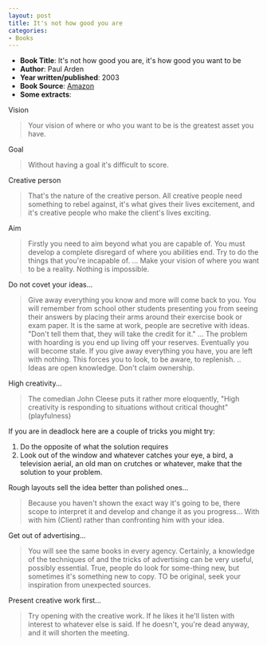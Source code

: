 ```yaml
---
layout: post
title: It's not how good you are
categories:
- Books
---
```


- **Book Title**: It's not how good you are, it's how good you want to be
- **Author**: Paul Arden
- **Year written/published**: 2003
- **Book Source**: [Amazon](http://www.amazon.com/Its-Not-How-Good-Want/dp/0714843377)
- **Some extracts**:

Vision

> Your vision of where or who you want to be is the greatest asset you have.

Goal

> Without having a goal it's difficult to score.

Creative person

> That's the nature of the creative person. All creative people need something to rebel against, it's what gives their lives excitement, and it's creative people who make the client's lives exciting.

Aim

> Firstly you need to aim beyond what you are capable of. You must develop a complete disregard of where you abilities end. Try to do the things that you're incapable of. ... Make your vision of where you want to be a reality. Nothing is impossible.

Do not covet your ideas...

> Give away everything you know and more will come back to you. You will remember from school other students presenting you from seeing their answers by placing their arms around their exercise book or exam paper. It is the same at work, people are secretive with ideas. "Don't tell them that, they will take the credit for it." ... The problem with hoarding is you end up living off your reserves. Eventually you will become stale. If you give away everything you have, you are left with nothing. This forces you to look, to be aware, to replenish. .. Ideas are open knowledge. Don't claim ownership.

High creativity...

> The comedian John Cleese puts it rather more eloquently, "High creativity is responding to situations without critical thought" (playfulness)

If you are in deadlock here are a couple of tricks you might try:

1. Do the opposite of what the solution requires
2. Look out of the window and whatever catches your eye, a bird, a television aerial, an old man on crutches or whatever, make that the solution to your problem.

Rough layouts sell the idea better than polished ones...

> Because you haven't shown the exact way it's going to be, there scope to interpret it and develop and change it as you progress... With with him (Client) rather than confronting him with your idea.

Get out of advertising...

> You will see the same books in every agency. Certainly, a knowledge of the techniques of and the tricks of advertising can be very useful, possibly essential. True, people do look for some-thing new, but sometimes it's something new to copy. TO be original, seek your inspiration from unexpected sources.

Present creative work first...

> Try opening with the creative work. If he likes it he'll listen with interest to whatever else is said. If he doesn't, you're dead anyway, and it will shorten the meeting.

